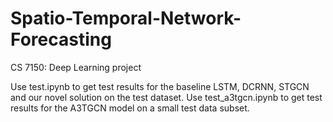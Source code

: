 # Spatio-Temporal-Network-Forecasting
CS 7150: Deep Learning project

Use test.ipynb to get test results for the baseline LSTM, DCRNN, STGCN and our novel solution on the test dataset.
Use test_a3tgcn.ipynb to get test results for the A3TGCN model on a small test data subset.
